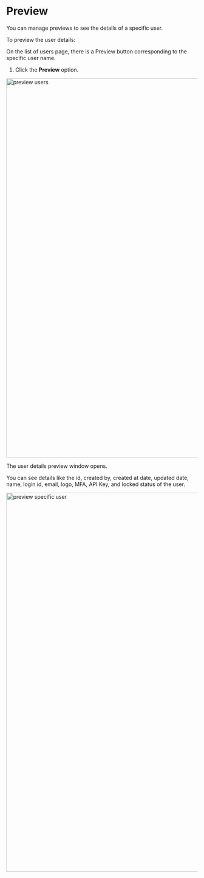 # Preview

You can manage previews to see the details of a specific user.

To preview the user details:

On the list of users page, there is a Preview button corresponding to the specific user name.

1. Click the **Preview** option. 

<img src="/thehive/configure-organization/manage-users/preview_button.png" alt="preview users" width="1000" height="1000"/>

The user details preview window opens.

You can see details like the id, created by, created at date, updated date, name, login id, email, logo, MFA, API Key, and locked status of the user. 

<img src="/thehive/images/user-guides/organization/configure-organization/manage-users/preview_user.png" alt="preview specific user" width="1000" height="1000"/>